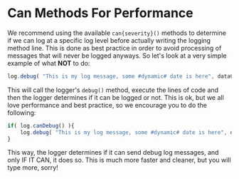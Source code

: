 # Can Methods For Performance

We recommend using the available `can{severity}()` methods to determine if we can log at a specific log level before actually writing the logging method line. This is done as best practice in order to avoid processing of messages that will never be logged anyways. So let's look at a very simple example of what **NOT** to do:

```javascript
log.debug( "This is my log message, some #dynamic# date is here", dataCFC );
```

This will call the logger's `debug()` method, execute the lines of code and then the logger determines if it can be logged or not. This is ok, but we all love performance and best practice, so we encourage you to do the following:

```javascript
if( log.canDebug() ){
    log.debug( "This is my log message, some #dynamic# date is here", dataCFC );
}
```

This way, the logger determines if it can send debug log messages, and only IF IT CAN, it does so. This is much more faster and cleaner, but you will type more, sorry!


